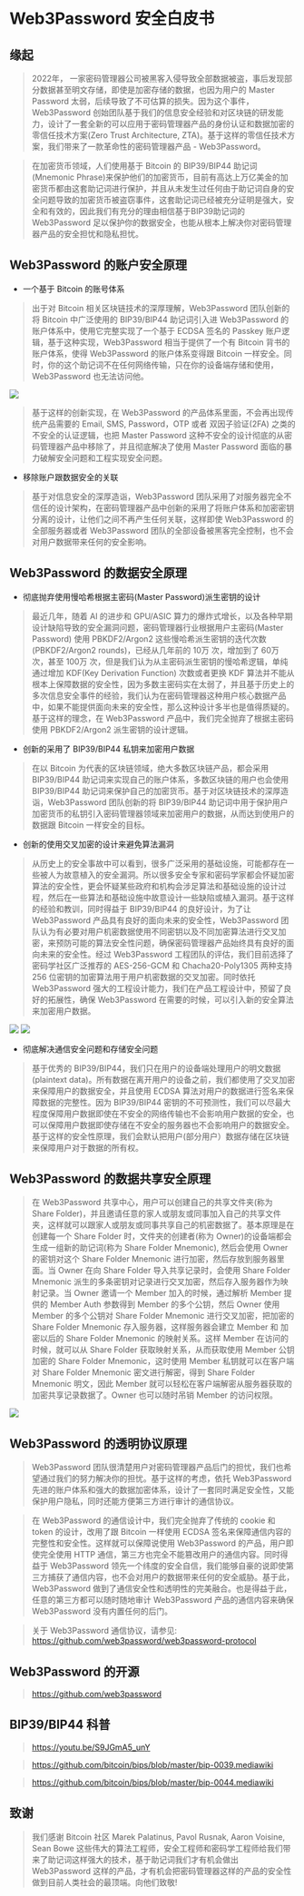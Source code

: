 # Web3Password 安全白皮书

## 缘起

> 2022年， 一家密码管理器公司被黑客入侵导致全部数据被盗，事后发现部分数据甚至明文存储，即使是加密存储的数据，也因为用户的 Master Password 太弱，后续导致了不可估算的损失。因为这个事件，Web3Password 创始团队基于我们的信息安全经验和对区块链的研发能力，设计了一套全新的可以应用于密码管理器产品的身份认证和数据加密的零信任技术方案(Zero Trust Architecture, ZTA)。基于这样的零信任技术方案，我们带来了一款革命性的密码管理器产品 - Web3Password。

> 在加密货币领域，人们使用基于 Bitcoin 的 BIP39/BIP44 助记词(Mnemonic Phrase)来保护他们的加密货币，目前有高达上万亿美金的加密货币都由这套助记词进行保护，并且从未发生过任何由于助记词自身的安全问题导致的加密货币被盗窃事件，这套助记词已经被充分证明是强大，安全和有效的，因此我们有充分的理由相信基于BIP39助记词的 Web3Password 足以保护你的数据安全，也能从根本上解决你对密码管理器产品的安全担忧和隐私担忧。

## Web3Password 的账户安全原理

- 一个基于 Bitcoin 的账号体系

> 出于对 Bitcoin 相关区块链技术的深厚理解，Web3Password 团队创新的将 Bitcoin 中广泛使用的 BIP39/BIP44 助记词引入进 Web3Password 的账户体系中，使用它完整实现了一个基于 ECDSA 签名的 Passkey 账户逻辑，基于这种实现，Web3Password 相当于提供了一个有 Bitcoin 背书的账户体系，使得 Web3Password 的账户体系变得跟 Bitcoin 一样安全。同时，你的这个助记词不在任何网络传输，只在你的设备端存储和使用，Web3Password 也无法访问他。

![](image/Web3Password-Client-20231115.png)

> 基于这样的创新实现，在 Web3Password 的产品体系里面，不会再出现传统产品需要的 Email, SMS, Password，OTP 或者 双因子验证(2FA) 之类的不安全的认证逻辑，也把 Master Password 这种不安全的设计彻底的从密码管理器产品中移除了，并且彻底解决了使用 Master Password 面临的暴力破解安全问题和工程实现安全问题。

- 移除账户跟数据安全的关联

> 基于对信息安全的深厚造诣，Web3Password 团队采用了对服务器完全不信任的设计架构，在密码管理器产品中创新的采用了将账户体系和加密密钥分离的设计，让他们之间不再产生任何关联，这样即使 Web3Password 的全部服务器或者 Web3Password 团队的全部设备被黑客完全控制，也不会对用户数据带来任何的安全影响。


## Web3Password 的数据安全原理

- 彻底抛弃使用慢哈希根据主密码(Master Password)派生密钥的设计

> 最近几年，随着 AI 的进步和 GPU/ASIC 算力的爆炸式增长，以及各种早期设计缺陷导致的安全漏洞问题，密码管理器行业根据用户主密码(Master Password) 使用 PBKDF2/Argon2 这些慢哈希派生密钥的迭代次数 (PBKDF2/Argon2 rounds)，已经从几年前的 10万 次，增加到了 60万 次，甚至 100万 次，但是我们认为从主密码派生密钥的慢哈希逻辑，单纯通过增加 KDF(Key Derivation Function) 次数或者更换 KDF 算法并不能从根本上保障数据的安全性，因为多数主密码实在太弱了，并且基于历史上的多次信息安全事件的经验，我们认为在密码管理器这种用户核心数据产品中，如果不能提供面向未来的安全性，那么这种设计多半也是值得质疑的。基于这样的理念，在 Web3Password 产品中，我们完全抛弃了根据主密码使用 PBKDF2/Argon2 派生密钥的设计逻辑。

- 创新的采用了 BIP39/BIP44 私钥来加密用户数据

> 在以 Bitcoin 为代表的区块链领域，绝大多数区块链产品，都会采用 BIP39/BIP44 助记词来实现自己的账户体系，多数区块链的用户也会使用 BIP39/BIP44 助记词来保护自己的加密货币。基于对区块链技术的深厚造诣，Web3Password 团队创新的将 BIP39/BIP44 助记词中用于保护用户加密货币的私钥引入密码管理器领域来加密用户的数据，从而达到使用户的数据跟 Bitcoin 一样安全的目标。

- 创新的使用交叉加密的设计来避免算法漏洞

> 从历史上的安全事故中可以看到，很多广泛采用的基础设施，可能都存在一些被人为故意植入的安全漏洞。所以很多安全专家和密码学家都会怀疑加密算法的安全性，更会怀疑某些政府和机构会涉足算法和基础设施的设计过程，然后在一些算法和基础设施中故意设计一些缺陷或植入漏洞。基于这样的经验和教训，同时得益于 BIP39/BIP44 的良好设计，为了让 Web3Password 产品具有良好的面向未来的安全性，Web3Password 团队认为有必要对用户机密数据使用不同密钥以及不同加密算法进行交叉加密，来预防可能的算法安全性问题，确保密码管理器产品始终具有良好的面向未来的安全性。经过 Web3Password 工程团队的评估，我们目前选择了密码学社区广泛推荐的 AES-256-GCM 和 Chacha20-Poly1305 两种支持 256 位密钥的加密算法用于用户机密数据的交叉加密。同时依托 Web3Password 强大的工程设计能力，我们在产品工程设计中，预留了良好的拓展性，确保 Web3Password 在需要的时候，可以引入新的安全算法来加密用户数据。

![](image/Web3Password-Client-20231115.png)
![](image/Web3Password-Full-20231115.png)

- 彻底解决通信安全问题和存储安全问题

> 基于优秀的 BIP39/BIP44，我们只在用户的设备端处理用户的明文数据(plaintext data)。所有数据在离开用户的设备之前，我们都使用了交叉加密来保障用户的数据安全，并且使用 ECDSA 算法对用户的数据进行签名来保障数据的完整性。因为 BIP39/BIP44 密钥的不可预测性，我们可以尽最大程度保障用户数据即使在不安全的网络传输也不会影响用户数据的安全，也可以保障用户数据即使存储在不安全的服务器也不会影响用户的数据安全。基于这样的安全性原理，我们会默认把用户(部分用户）数据存储在区块链来保障用户对于数据的所有权。

## Web3Password 的数据共享安全原理

> 在 Web3Password 共享中心，用户可以创建自己的共享文件夹(称为 Share Folder)，并且邀请任意的家人或朋友或同事加入自己的共享文件夹，这样就可以跟家人或朋友或同事共享自己的机密数据了。基本原理是在创建每一个 Share Folder 时，文件夹的创建者(称为 Owner)的设备端都会生成一组新的助记词(称为 Share Folder Mnemonic), 然后会使用 Owner 的密钥对这个 Share Folder Mnemonic 进行加密，然后存放到服务器里面。当 Owner 在向 Share Folder 导入共享记录时，会使用 Share Folder Mnemonic 派生的多条密钥对记录进行交叉加密，然后存入服务器作为映射记录。当 Owner 邀请一个 Member 加入的时候，通过解析 Member 提供的 Member Auth 参数得到 Member 的多个公钥，然后 Owner 使用 Member 的多个公钥对 Share Folder Mnemonic 进行交叉加密，把加密的 Share Folder Mnemonic 存入服务器，这样服务器会建立 Member 和 加密以后的 Share Folder Mnemonic 的映射关系。这样 Member 在访问的时候，就可以从 Share Folder 获取映射关系，从而获取使用 Member 公钥加密的 Share Folder Mnemonic，这时使用 Member 私钥就可以在客户端对 Share Folder Mnemonic 密文进行解密，得到 Share Folder Mnemonic 明文，因此 Member 就可以轻松在客户端解密从服务器获取的加密共享记录数据了。Owner 也可以随时吊销 Member 的访问权限。

![](image/Web3Password-Secure-Share-20231115.png)

## Web3Password 的透明协议原理

> Web3Password 团队很清楚用户对密码管理器产品后门的担忧，我们也希望通过我们的努力解决你的担忧。基于这样的考虑，依托 Web3Password 先进的账户体系和强大的数据加密体系，设计了一套同时满足安全性，又能保护用户隐私，同时还能方便第三方进行审计的通信协议。

> 在 Web3Password 的通信设计中，我们完全抛弃了传统的 cookie 和 token 的设计，改用了跟 Bitcoin 一样使用 ECDSA 签名来保障通信内容的完整性和安全性。这样就可以保障说使用 Web3Password 的产品，用户即使完全使用 HTTP 通信，第三方也完全不能篡改用户的通信内容。同时得益于 Web3Password 领先一个纬度的安全自信，我们能够自豪的说即使第三方捕获了通信内容，也不会对用户的数据带来任何的安全威胁。基于此，Web3Password 做到了通信安全性和透明性的完美融合。也是得益于此，任意的第三方都可以随时随地审计 Web3Password 产品的通信内容来确保 Web3Password 没有内置任何的后门。

> 关于 Web3Password 通信协议，请参见:
> https://github.com/web3password/web3password-protocol

## Web3Password 的开源
> https://github.com/web3password


## BIP39/BIP44 科普
> https://youtu.be/S9JGmA5_unY

> https://github.com/bitcoin/bips/blob/master/bip-0039.mediawiki

> https://github.com/bitcoin/bips/blob/master/bip-0044.mediawiki


## 致谢
> 我们感谢 Bitcoin 社区 Marek Palatinus, Pavol Rusnak, Aaron Voisine, Sean Bowe 这些伟大的算法工程师，安全工程师和密码学工程师给我们带来了助记词这样强大的技术，基于助记词我们才有机会做出 Web3Password 这样的产品，才有机会把密码管理器这样的产品的安全性做到目前人类社会的最顶端。向他们致敬!


